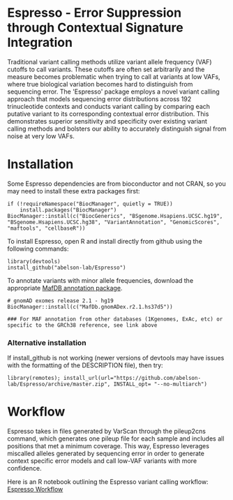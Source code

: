 # Espresso - Error Suppression through Contextual Signature Integration

Traditional variant calling methods utilize variant allele frequency (VAF) cutoffs to call variants. These cutoffs are often set arbitrarily and the measure becomes problematic when trying to call at variants at low VAFs, where true biological variation becomes hard to distinguish from sequencing error. The 'Espresso' package employs a novel variant calling approach that models sequencing error distributions across 192 trinucleotide  contexts and conducts variant calling by comparing each putative variant to its corresponding contextual error distribution. This demonstrates superior sensitivity and specificity over existing variant calling methods and bolsters our ability to accurately distinguish signal from noise at very low VAFs.



# Installation

Some Espresso dependencies are from bioconductor and not CRAN, so you may need to install these extra packages first:

```
if (!requireNamespace("BiocManager", quietly = TRUE))
    install.packages("BiocManager")
BiocManager::install(c("BiocGenerics", "BSgenome.Hsapiens.UCSC.hg19", "BSgenome.Hsapiens.UCSC.hg38", "VariantAnnotation", "GenomicScores", "maftools", "cellbaseR"))
```

To install Espresso, open R and install directly from github using the following commands: 

```
library(devtools)
install_github("abelson-lab/Espresso")
```

To annotate variants with minor allele frequencies, download the appropriate [MafDB annotation package](https://bioconductor.org/packages/3.8/data/annotation/).

```
# gnomAD exomes release 2.1 - hg19 
BiocManager::install(c("MafDb.gnomADex.r2.1.hs37d5"))

### For MAF annotation from other databases (1Kgenomes, ExAc, etc) or specific to the GRCh38 reference, see link above
```


### Alternative installation 
If install_github is not working (newer versions of devtools may have issues with the formatting of the DESCRIPTION file), then try: 
```
library(remotes); install_url(url="https://github.com/abelson-lab/Espresso/archive/master.zip", INSTALL_opt= "--no-multiarch")
```



# Workflow

Espresso takes in files generated by VarScan through the pileup2cns command, which generates one pileup file for each sample and includes all positions that met a minimum coverage. This way, Espresso leverages miscalled alleles generated by sequencing error in order to generate context specific error models and call low-VAF variants with more confidence. 

Here is an R notebook outlining the Espresso variant calling workflow:
[Espresso Workflow](https://htmlpreview.github.io/?https://github.com/abelson-lab/Espresso/blob/master/vignettes/Espresso_workflow.html)
